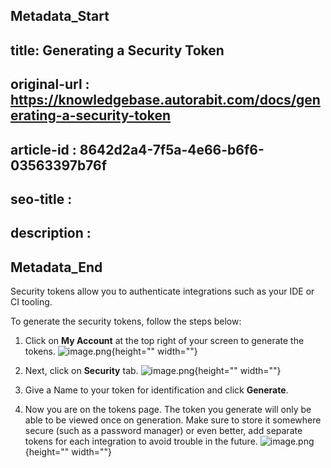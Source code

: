 ## Metadata_Start
## title: Generating a Security Token
## original-url : https://knowledgebase.autorabit.com/docs/generating-a-security-token
## article-id : 8642d2a4-7f5a-4e66-b6f6-03563397b76f
## seo-title : 
## description : 
## Metadata_End
Security tokens allow you to authenticate integrations such as your IDE or CI tooling.

To generate the security tokens, follow the steps below:

1. Click on **My Account** at the top right of your screen to generate the tokens. 
![image.png](https://cdn.document360.io/8711f4e7-c040-4616-aac9-d947f87e4619/Images/Documentation/image%28225%29.png){height="" width=""}

2. Next, click on **Security** tab.
![image.png](https://cdn.document360.io/8711f4e7-c040-4616-aac9-d947f87e4619/Images/Documentation/image%28226%29.png){height="" width=""}

3. Give a Name to your token for identification and click **Generate**.
4. Now you are on the tokens page. The token you generate will only be able to be viewed once on generation. Make sure to store it somewhere secure (such as a password manager) or even better, add separate tokens for each integration to avoid trouble in the future.
![image.png](https://cdn.document360.io/8711f4e7-c040-4616-aac9-d947f87e4619/Images/Documentation/image%28227%29.png){height="" width=""}

